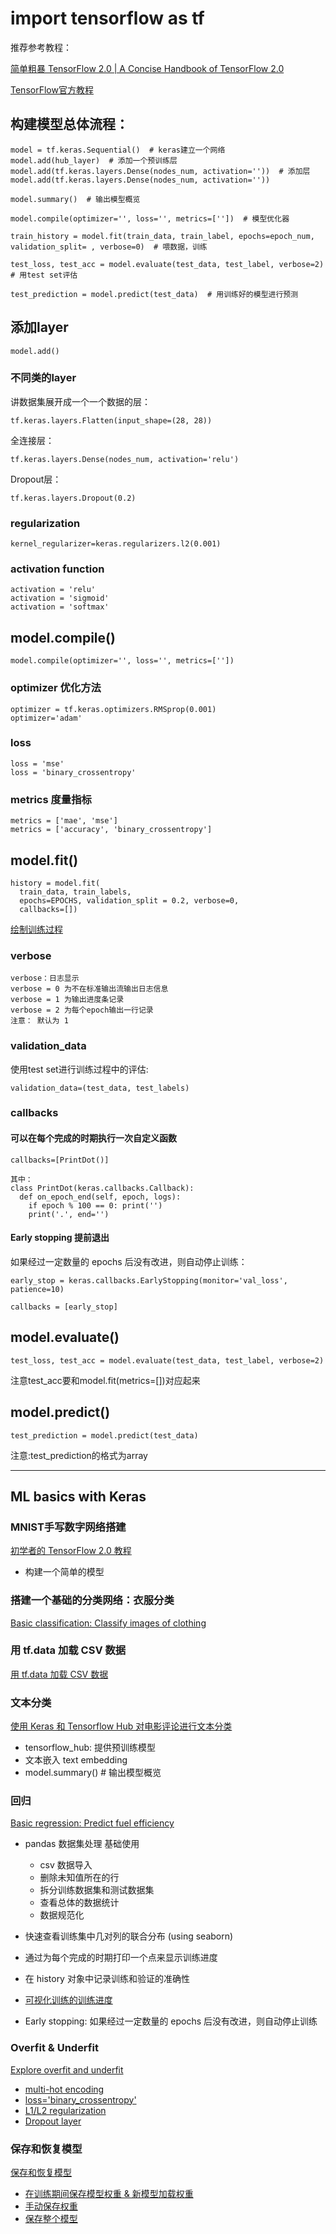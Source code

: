 # import tensorflow as tf

推荐参考教程：

[简单粗暴 TensorFlow 2.0 | A Concise Handbook of TensorFlow 2.0](https://tf.wiki/index.html#tensorflow-2-0-a-concise-handbook-of-tensorflow-2-0)

[TensorFlow官方教程](https://tensorflow.google.cn/tutorials/)

## 构建模型总体流程：
```
model = tf.keras.Sequential()  # keras建立一个网络
model.add(hub_layer)  # 添加一个预训练层
model.add(tf.keras.layers.Dense(nodes_num, activation=''))  # 添加层
model.add(tf.keras.layers.Dense(nodes_num, activation=''))

model.summary()  # 输出模型概览

model.compile(optimizer='', loss='', metrics=[''])  # 模型优化器

train_history = model.fit(train_data, train_label, epochs=epoch_num, validation_split= , verbose=0)  # 喂数据，训练

test_loss, test_acc = model.evaluate(test_data, test_label, verbose=2)  # 用test set评估

test_prediction = model.predict(test_data)  # 用训练好的模型进行预测
```

## 添加layer
```
model.add()
```

### 不同类的layer
讲数据集展开成一个一个数据的层：
```
tf.keras.layers.Flatten(input_shape=(28, 28))
```

全连接层：
```
tf.keras.layers.Dense(nodes_num, activation='relu')
```

Dropout层：
```
tf.keras.layers.Dropout(0.2)
```

### regularization
```
kernel_regularizer=keras.regularizers.l2(0.001)
```

### activation function
```
activation = 'relu'
activation = 'sigmoid'
activation = 'softmax'
```


## model.compile()
```
model.compile(optimizer='', loss='', metrics=[''])
```
### optimizer 优化方法
```
optimizer = tf.keras.optimizers.RMSprop(0.001)
optimizer='adam'
```

### loss
```
loss = 'mse'
loss = 'binary_crossentropy'
```

### metrics 度量指标
```
metrics = ['mae', 'mse']
metrics = ['accuracy', 'binary_crossentropy']
```

## model.fit()
```
history = model.fit(
  train_data, train_labels,
  epochs=EPOCHS, validation_split = 0.2, verbose=0,
  callbacks=[])
```
[绘制训练过程](https://tensorflow.google.cn/tutorials/keras/regression#%E8%AE%AD%E7%BB%83%E6%A8%A1%E5%9E%8B)

### verbose
```
verbose：日志显示
verbose = 0 为不在标准输出流输出日志信息
verbose = 1 为输出进度条记录
verbose = 2 为每个epoch输出一行记录
注意： 默认为 1
```

### validation_data
使用test set进行训练过程中的评估:
```
validation_data=(test_data, test_labels)
```

### callbacks
#### 可以在每个完成的时期执行一次自定义函数
```
callbacks=[PrintDot()]

其中：
class PrintDot(keras.callbacks.Callback):
  def on_epoch_end(self, epoch, logs):
    if epoch % 100 == 0: print('')
    print('.', end='')
```
#### Early stopping 提前退出
如果经过一定数量的 epochs 后没有改进，则自动停止训练：
```
early_stop = keras.callbacks.EarlyStopping(monitor='val_loss', patience=10)

callbacks = [early_stop]
```

## model.evaluate()
```
test_loss, test_acc = model.evaluate(test_data, test_label, verbose=2)
```
注意test_acc要和model.fit(metrics=[])对应起来

## model.predict()
```
test_prediction = model.predict(test_data)
```
注意:test_prediction的格式为array



***
## ML basics with Keras
### MNIST手写数字网络搭建
[初学者的 TensorFlow 2.0 教程](https://tensorflow.google.cn/tutorials/quickstart/beginner)

* 构建一个简单的模型

### 搭建一个基础的分类网络：衣服分类 
[Basic classification: Classify images of clothing](https://tensorflow.google.cn/tutorials/keras/classification)

### 用 tf.data 加载 CSV 数据
[用 tf.data 加载 CSV 数据](https://tensorflow.google.cn/tutorials/load_data/csv)

### 文本分类
[使用 Keras 和 Tensorflow Hub 对电影评论进行文本分类](https://tensorflow.google.cn/tutorials/keras/text_classification_with_hub)

* tensorflow_hub: 提供预训练模型
* 文本嵌入 text embedding
* model.summary()  # 输出模型概览

### 回归
[Basic regression: Predict fuel efficiency](https://tensorflow.google.cn/tutorials/keras/regression)

* pandas 数据集处理 基础使用
    * csv 数据导入
    * 删除未知值所在的行
    * 拆分训练数据集和测试数据集
    * 查看总体的数据统计
    * 数据规范化
* 快速查看训练集中几对列的联合分布 (using seaborn)
* 通过为每个完成的时期打印一个点来显示训练进度
* 在 history 对象中记录训练和验证的准确性
* [可视化训练的训练进度](https://tensorflow.google.cn/tutorials/keras/regression#%E8%AE%AD%E7%BB%83%E6%A8%A1%E5%9E%8B)

* Early stopping: 如果经过一定数量的 epochs 后没有改进，则自动停止训练

### Overfit & Underfit
[Explore overfit and underfit](https://tensorflow.google.cn/tutorials/keras/overfit_and_underfit)
* [multi-hot encoding](https://tensorflow.google.cn/tutorials/keras/overfit_and_underfit#download_the_imdb_dataset)
* [loss='binary_crossentropy'](https://tensorflow.google.cn/tutorials/keras/overfit_and_underfit#demonstrate_overfitting)
* [L1/L2 regularization](https://tensorflow.google.cn/tutorials/keras/overfit_and_underfit#add_weight_regularization)
* [Dropout layer](https://tensorflow.google.cn/tutorials/keras/overfit_and_underfit#add_dropout)

### 保存和恢复模型
[保存和恢复模型](https://tensorflow.google.cn/tutorials/keras/save_and_load)
* [在训练期间保存模型权重 & 新模型加载权重](https://tensorflow.google.cn/tutorials/keras/save_and_load#%E5%9C%A8%E8%AE%AD%E7%BB%83%E6%9C%9F%E9%97%B4%E4%BF%9D%E5%AD%98%E6%A8%A1%E5%9E%8B%EF%BC%88%E4%BB%A5_checkpoints_%E5%BD%A2%E5%BC%8F%E4%BF%9D%E5%AD%98%EF%BC%89)
* [手动保存权重](https://tensorflow.google.cn/tutorials/keras/save_and_load#%E6%89%8B%E5%8A%A8%E4%BF%9D%E5%AD%98%E6%9D%83%E9%87%8D)
* [保存整个模型](https://tensorflow.google.cn/tutorials/keras/save_and_load#%E4%BF%9D%E5%AD%98%E6%95%B4%E4%B8%AA%E6%A8%A1%E5%9E%8B)